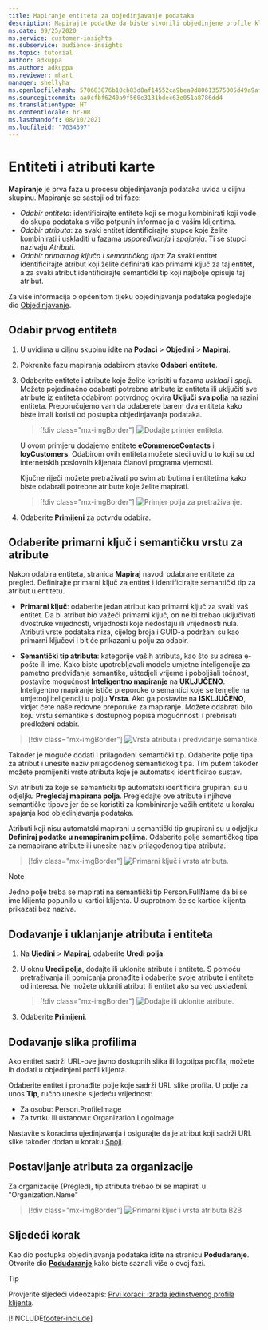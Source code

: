 ```yaml
---
title: Mapiranje entiteta za objedinjavanje podataka
description: Mapirajte podatke da biste stvorili objedinjene profile klijenata.
ms.date: 09/25/2020
ms.service: customer-insights
ms.subservice: audience-insights
ms.topic: tutorial
author: adkuppa
ms.author: adkuppa
ms.reviewer: mhart
manager: shellyha
ms.openlocfilehash: 570683876b10cb83d8af14552ca9bea9d80613575005d49a9af37cc16b8e75c9
ms.sourcegitcommit: aa0cfbf6240a9f560e3131bdec63e051a8786dd4
ms.translationtype: HT
ms.contentlocale: hr-HR
ms.lasthandoff: 08/10/2021
ms.locfileid: "7034397"
---
```

# <a name="map-entities-and-attributes"></a>Entiteti i atributi karte

**Mapiranje** je prva faza u procesu objedinjavanja podataka uvida u ciljnu skupinu. Mapiranje se sastoji od tri faze:

- *Odabir entiteta*: identificirajte entitete koji se mogu kombinirati koji vode do skupa podataka s više potpunih informacija o vašim klijentima.
- *Odabir atributa*: za svaki entitet identificirajte stupce koje želite kombinirati i uskladiti u fazama *uspoređivanja* i *spajanja*. Ti se stupci nazivaju *Atributi*.
- *Odabir primarnog ključa i semantičkog tipa*: Za svaki entitet identificirajte atribut koji želite definirati kao primarni ključ za taj entitet, a za svaki atribut identificirajte semantički tip koji najbolje opisuje taj atribut.

Za više informacija o općenitom tijeku objedinjavanja podataka pogledajte dio [Objedinjavanje](data-unification.md).

## <a name="select-the-first-entities"></a>Odabir prvog entiteta

1. U uvidima u ciljnu skupinu idite na **Podaci** > **Objedini** > **Mapiraj**.

2. Pokrenite fazu mapiranja odabirom stavke **Odaberi entitete**.

3. Odaberite entitete i atribute koje želite koristiti u fazama *uskladi* i *spoji*. Možete pojedinačno odabrati potrebne atribute iz entiteta ili uključiti sve atribute iz entiteta odabirom potvrdnog okvira **Uključi sva polja** na razini entiteta. Preporučujemo vam da odaberete barem dva entiteta kako biste imali koristi od postupka objedinjavanja podataka.

   > [!div class="mx-imgBorder"]
   > ![Dodajte primjer entiteta.](media/data-manager-configure-map-add-entities-example.png "Dodavanje primjera entiteta")

   U ovom primjeru dodajemo entitete **eCommerceContacts** i **loyCustomers**. Odabirom ovih entiteta možete steći uvid u to koji su od internetskih poslovnih klijenata članovi programa vjernosti.
   
   Ključne riječi možete pretraživati po svim atributima i entitetima kako biste odabrali potrebne atribute koje želite mapirati.
   
     > [!div class="mx-imgBorder"]
   > ![Primjer polja za pretraživanje.](media/data-manager-configure-map-search-fields-example.png "Primjer polja za pretraživanje")

4. Odaberite **Primijeni** za potvrdu odabira.

## <a name="select-primary-key-and-semantic-type-for-attributes"></a>Odaberite primarni ključ i semantičku vrstu za atribute

Nakon odabira entiteta, stranica **Mapiraj** navodi odabrane entitete za pregled. Definirajte primarni ključ za entitet i identificirajte semantički tip za atribut u entitetu.

- **Primarni ključ**: odaberite jedan atribut kao primarni ključ za svaki vaš entitet. Da bi atribut bio važeći primarni ključ, on ne bi trebao uključivati dvostruke vrijednosti, vrijednosti koje nedostaju ili vrijednosti nula. Atributi vrste podataka niza, cijelog broja i GUID-a podržani su kao primarni ključevi i bit će prikazani u polju za odabir.

- **Semantički tip atributa**: kategorije vaših atributa, kao što su adresa e-pošte ili ime. Kako biste upotrebljavali modele umjetne inteligencije za pametno predviđanje semantike, uštedjeli vrijeme i poboljšali točnost, postavite mogućnost **Inteligentno mapiranje** na **UKLJUČENO**. Inteligentno mapiranje ističe preporuke o semantici koje se temelje na umjetnoj iteligenciji u polju **Vrsta**. Ako ga postavite na **ISKLJUČENO**, vidjet ćete naše redovne preporuke za mapiranje. Možete odabrati bilo koju vrstu semantike s dostupnog popisa mogućnnosti i prebrisati predloženi odabir.

> [!div class="mx-imgBorder"]
> ![Vrsta atributa i predviđanje semantike.](media/data-manager-configure-map-add-attributes-semantic-prediction.png "Vrsta atributa i predviđanje semantike")

Također je moguće dodati i prilagođeni semantički tip. Odaberite polje tipa za atribut i unesite naziv prilagođenog semantičkog tipa. Tim putem također možete promijeniti vrste atributa koje je automatski identificirao sustav.

Svi atributi za koje se semantički tip automatski identificira grupirani su u odjeljku **Pregledaj mapirana polja**. Pregledajte ove atribute i njihove semantičke tipove jer će se koristiti za kombiniranje vaših entiteta u koraku spajanja kod objedinjavanja podataka.

Atributi koji nisu automatski mapirani u semantički tip grupirani su u odjeljku **Definiraj podatke u nemapiranim poljima**. Odaberite polje semantičkog tipa za nemapirane atribute ili unesite naziv prilagođenog tipa atributa.

> [!div class="mx-imgBorder"]
> ![Primarni ključ i vrsta atributa.](media/data-manager-configure-map-add-attributes.png "Primarni ključ i vrsta atributa")

> [!NOTE]
> Jedno polje treba se mapirati na semantički tip Person.FullName da bi se ime klijenta popunilo u kartici klijenta. U suprotnom će se kartice klijenta prikazati bez naziva. 

## <a name="add-and-remove-attributes-and-entities"></a>Dodavanje i uklanjanje atributa i entiteta

1. Na **Ujedini** > **Mapiraj**, odaberite **Uredi polja**.

2. U oknu **Uredi polja**, dodajte ili uklonite atribute i entitete. S pomoću pretraživanja ili pomicanja pronađite i odaberite svoje atribute i entitete od interesa. Ne možete ukloniti atribut ili entitet ako su već usklađeni.

   > [!div class="mx-imgBorder"]
   > ![Dodajte ili uklonite atribute.](media/configure-data-map-edit.png "Dodavanje ili uklanjanje atributa")

3. Odaberite **Primijeni**.

## <a name="add-images-to-profiles"></a>Dodavanje slika profilima

Ako entitet sadrži URL-ove javno dostupnih slika ili logotipa profila, možete ih dodati u objedinjeni profil klijenta.

Odaberite entitet i pronađite polje koje sadrži URL slike profila. U polje za unos **Tip**, ručno unesite sljedeću vrijednost: 
- Za osobu: Person.ProfileImage
- Za tvrtku ili ustanovu: Organization.LogoImage

Nastavite s koracima ujedinjavanja i osigurajte da je atribut koji sadrži URL slike također dodan u koraku [Spoji](merge-entities.md).

## <a name="set-attributes-for-organizations"></a>Postavljanje atributa za organizacije

Za organizacije (Pregled), tip atributa trebao bi se mapirati u "Organization.Name"
> [!div class="mx-imgBorder"]
> ![Primarni ključ i vrsta atributa B2B](media/configure-data-map-edit-b2b.png "Primarni ključ i vrsta atributa B2B")

## <a name="next-step"></a>Sljedeći korak

Kao dio postupka objedinjavanja podataka idite na stranicu **Podudaranje**. Otvorite dio [**Podudaranje**](match-entities.md) kako biste saznali više o ovoj fazi.

> [!TIP]
> Provjerite sljedeći videozapis: [Prvi koraci: izrada jedinstvenog profila klijenta](https://youtu.be/oBfGEhucAxs).


[!INCLUDE[footer-include](../includes/footer-banner.md)]